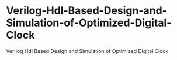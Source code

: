 # Verilog-Hdl-Based-Design-and-Simulation-of-Optimized-Digital-Clock
Verilog Hdl Based Design and Simulation of Optimized Digital Clock
